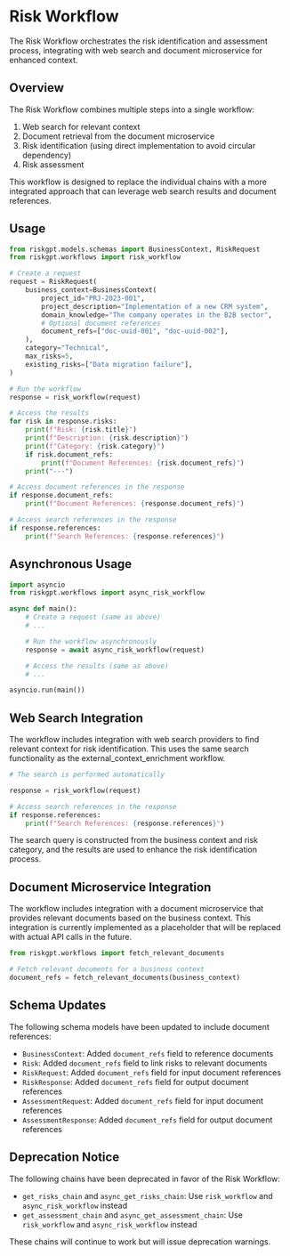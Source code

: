 # Risk Workflow

The Risk Workflow orchestrates the risk identification and assessment process, integrating with web search and document microservice for enhanced context.

## Overview

The Risk Workflow combines multiple steps into a single workflow:

1. Web search for relevant context
2. Document retrieval from the document microservice
3. Risk identification (using direct implementation to avoid circular dependency)
4. Risk assessment


This workflow is designed to replace the individual chains with a more integrated approach that can leverage web search results and document references.

## Usage

```python
from riskgpt.models.schemas import BusinessContext, RiskRequest
from riskgpt.workflows import risk_workflow

# Create a request
request = RiskRequest(
    business_context=BusinessContext(
        project_id="PRJ-2023-001",
        project_description="Implementation of a new CRM system",
        domain_knowledge="The company operates in the B2B sector",
        # Optional document references
        document_refs=["doc-uuid-001", "doc-uuid-002"],
    ),
    category="Technical",
    max_risks=5,
    existing_risks=["Data migration failure"],
)

# Run the workflow
response = risk_workflow(request)

# Access the results
for risk in response.risks:
    print(f"Risk: {risk.title}")
    print(f"Description: {risk.description}")
    print(f"Category: {risk.category}")
    if risk.document_refs:
        print(f"Document References: {risk.document_refs}")
    print("---")

# Access document references in the response
if response.document_refs:
    print(f"Document References: {response.document_refs}")

# Access search references in the response
if response.references:
    print(f"Search References: {response.references}")
```

## Asynchronous Usage

```python
import asyncio
from riskgpt.workflows import async_risk_workflow

async def main():
    # Create a request (same as above)
    # ...

    # Run the workflow asynchronously
    response = await async_risk_workflow(request)

    # Access the results (same as above)
    # ...

asyncio.run(main())
```

## Web Search Integration

The workflow includes integration with web search providers to find relevant context for risk identification. This uses the same search functionality as the external_context_enrichment workflow.

```python
# The search is performed automatically

response = risk_workflow(request)

# Access search references in the response
if response.references:
    print(f"Search References: {response.references}")
```

The search query is constructed from the business context and risk category, and the results are used to enhance the risk identification process.

## Document Microservice Integration

The workflow includes integration with a document microservice that provides relevant documents based on the business context. This integration is currently implemented as a placeholder that will be replaced with actual API calls in the future.

```python
from riskgpt.workflows import fetch_relevant_documents

# Fetch relevant documents for a business context
document_refs = fetch_relevant_documents(business_context)
```

## Schema Updates

The following schema models have been updated to include document references:

- `BusinessContext`: Added `document_refs` field to reference documents
- `Risk`: Added `document_refs` field to link risks to relevant documents
- `RiskRequest`: Added `document_refs` field for input document references
- `RiskResponse`: Added `document_refs` field for output document references
- `AssessmentRequest`: Added `document_refs` field for input document references
- `AssessmentResponse`: Added `document_refs` field for output document references

## Deprecation Notice

The following chains have been deprecated in favor of the Risk Workflow:

- `get_risks_chain` and `async_get_risks_chain`: Use `risk_workflow` and `async_risk_workflow` instead
- `get_assessment_chain` and `async_get_assessment_chain`: Use `risk_workflow` and `async_risk_workflow` instead

These chains will continue to work but will issue deprecation warnings.
